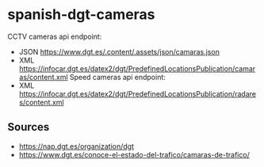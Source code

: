 # spanish-dgt-cameras

CCTV cameras api endpoint:
  - JSON https://www.dgt.es/.content/.assets/json/camaras.json
  - XML https://infocar.dgt.es/datex2/dgt/PredefinedLocationsPublication/camaras/content.xml
Speed cameras api endpoint:
  - XML https://infocar.dgt.es/datex2/dgt/PredefinedLocationsPublication/radares/content.xml

## Sources
- https://nap.dgt.es/organization/dgt
- https://www.dgt.es/conoce-el-estado-del-trafico/camaras-de-trafico/